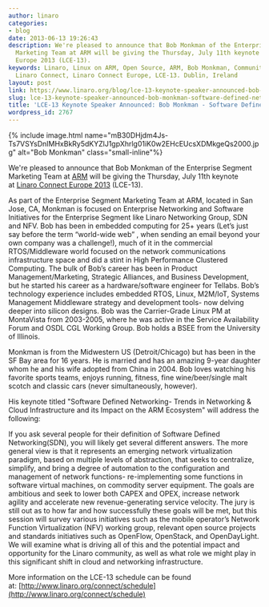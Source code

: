 ```yaml
---
author: linaro
categories:
- blog
date: 2013-06-13 19:26:43
description: We're pleased to announce that Bob Monkman of the Enterprise Segment
  Marketing Team at ARM will be giving the Thursday, July 11th keynote at Linaro Connect
  Europe 2013 (LCE-13).
keywords: Linaro, Linux on ARM, Open Source, ARM, Bob Monkman, Community, Networking,
  Linaro Connect, Linaro Connect Europe, LCE-13. Dublin, Ireland
layout: post
link: https://www.linaro.org/blog/lce-13-keynote-speaker-announced-bob-monkman-software-defined-networking/
slug: lce-13-keynote-speaker-announced-bob-monkman-software-defined-networking
title: 'LCE-13 Keynote Speaker Announced: Bob Monkman - Software Defined Networking'
wordpress_id: 2767
---
```


{% include image.html name="mB30DHjdm4Js-Ts7VSYsDnIMHxBkRy5dKYZlJ1gpXhrlg01iK0w2EHcEUcsXDMkgeQs2000.jpg" alt="Bob Monkman" class="small-inline"%}

We're pleased to announce that Bob Monkman of the Enterprise Segment Marketing Team at [ARM](http://www.arm.com/) will be giving the Thursday, July 11th keynote at [Linaro Connect Europe 2013](http://www.linaro.org/connect) (LCE-13).

As part of the Enterprise Segment Marketing Team at ARM, located in San Jose, CA, Monkman is focused on Enterprise Networking and Software Initiatives for the Enterprise Segment like Linaro Networking Group, SDN and NFV. Bob has been in embedded computing for 25+ years (Let’s just say before the term “world-wide web” , when sending an email beyond your own company was a challenge!), much of it in the commercial RTOS/Middleware world focused on the network communications infrastructure space and did a stint in High Performance Clustered Computing. The bulk of Bob’s career has been in Product Management/Marketing, Strategic Alliances, and Business Development, but he started his career as a hardware/software engineer for Tellabs. Bob’s technology experience includes embedded RTOS, Linux, M2M/IoT, Systems Management Middleware strategy and development tools- now delving deeper into silicon designs. Bob was the Carrier-Grade Linux PM at MontaVista from 2003-2005, where he was active in the Service Availability Forum and OSDL CGL Working Group. Bob holds a BSEE from the University of Illinois.

Monkman is from the Midwestern US (Detroit/Chicago) but has been in the SF Bay area for 16 years. He is married and has an amazing 9-year daughter whom he and his wife adopted from China in 2004. Bob loves watching his favorite sports teams, enjoys running, fitness, fine wine/beer/single malt scotch and classic cars (never simultaneously, however).

His keynote titled "Software Defined Networking- Trends in Networking & Cloud Infrastructure and its Impact on the ARM Ecosystem" will address the following:


If you ask several people for their definition of Software Defined Networking(SDN), you will likely get several different answers. The more general view is that it represents an emerging network virtualization paradigm, based on multiple levels of abstraction, that seeks to centralize, simplify, and bring a degree of automation to the configuration and management of network functions- re-implementing some functions in software virtual machines, on commodity server equipment. The goals are ambitious and seek to lower both CAPEX and OPEX, increase network agility and accelerate new revenue-generating service velocity. The jury is still out as to how far and how successfully these goals will be met, but this session will survey various initiatives such as the mobile operator’s Network Function Virtualization (NFV) working group, relevant open source projects and standards initiatives such as OpenFlow, OpenStack, and OpenDayLight. We will examine what is driving all of this and the potential impact and opportunity for the Linaro community, as well as what role we might play in this significant shift in cloud and networking infrastructure.

More information on the LCE-13 schedule can be found at: [http://www.linaro.org/connect/schedule](http://www.linaro.org/connect/schedule)